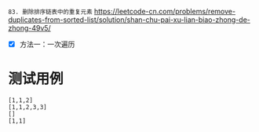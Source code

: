
`83. 删除排序链表中的重复元素` https://leetcode-cn.com/problems/remove-duplicates-from-sorted-list/solution/shan-chu-pai-xu-lian-biao-zhong-de-zhong-49v5/
- [x] 方法一：一次遍历

# 测试用例

```
[1,1,2]
[1,1,2,3,3]
[]
[1,1]
```
